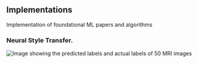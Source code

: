 ## Implementations
Implementation of foundational ML papers and algorithms


### Neural Style Transfer.

<picture>
 <source media="(prefers-color-scheme: dark)" srcset="images/flower.jpg">
 <source media="(prefers-color-scheme: light)" srcset="style2.jpg">
  <source media="(prefers-color-scheme: dark)" srcset="generatedimage.png">
 <img alt="Image showing the predicted labels and actual labels of 50 MRI images" src="style2.jpg">
</picture>
